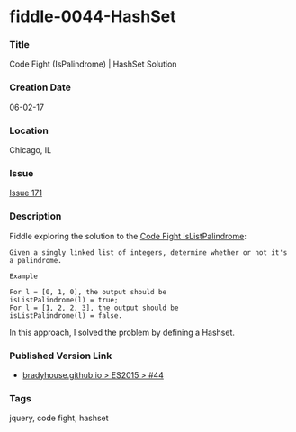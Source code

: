 fiddle-0044-HashSet
======

### Title

Code Fight (IsPalindrome) | HashSet Solution


### Creation Date

06-02-17


### Location

Chicago, IL


### Issue

[Issue 171](https://github.com/bradyhouse/house/issues/171)


### Description

Fiddle exploring the solution to the [Code Fight isListPalindrome](https://codefights.com/interview-practice/task/HmNvEkfFShPhREMn4):

    Given a singly linked list of integers, determine whether or not it's a palindrome.
    
    Example
    
    For l = [0, 1, 0], the output should be
    isListPalindrome(l) = true;
    For l = [1, 2, 2, 3], the output should be
    isListPalindrome(l) = false.
    
In this approach, I solved the problem by defining a Hashset.


### Published Version Link

* [bradyhouse.github.io > ES2015 > #44](http://bradyhouse.github.io/jquery/fiddle-0044-HashSet/index.html)


### Tags

jquery, code fight, hashset
